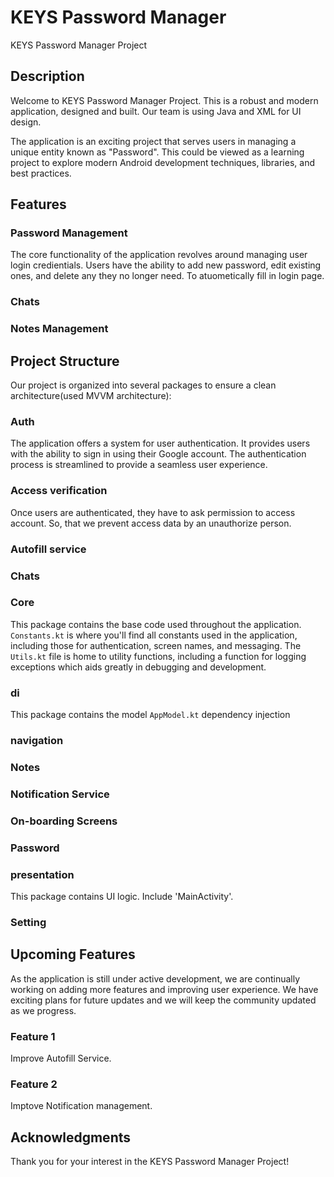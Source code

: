# KEYS Password Manager
KEYS Password Manager Project

## Description

Welcome to KEYS Password Manager Project. This is a robust and modern application, designed and built. Our team is using Java and XML for UI design.

The application is an exciting project that serves users in managing a unique entity known as "Password". This could be viewed as a learning project to explore modern Android development techniques, libraries, and best practices.


## Features

### Password Management

The core functionality of the application revolves around managing user login credientials. Users have the ability to add new password, edit existing ones, and delete any they no longer need. To atuometically fill in login page.

### Chats

### Notes Management

## Project Structure

Our project is organized into several packages to ensure a clean architecture(used MVVM architecture):

### Auth

The application offers a system for user authentication. It provides users with the ability to sign in using their Google account. The authentication process is streamlined to provide a seamless user experience.

### Access verification

Once users are authenticated, they have to ask permission to access account. So, that we prevent access data by an unauthorize person.

### Autofill service

### Chats

### Core

This package contains the base code used throughout the application. `Constants.kt` is where you'll find all constants used in the application, including those for authentication, screen names, and messaging. The `Utils.kt` file is home to utility functions, including a function for logging exceptions which aids greatly in debugging and development.

### di

This package contains the model `AppModel.kt` dependency injection

### navigation

### Notes

### Notification Service

### On-boarding Screens

### Password

### presentation

This package contains UI logic. Include 'MainActivity'.

### Setting

## Upcoming Features

As the application is still under active development, we are continually working on adding more features and improving user experience. We have exciting plans for future updates and we will keep the community updated as we progress.

### Feature 1

Improve Autofill Service.

### Feature 2

Imptove Notification management.


## Acknowledgments

Thank you for your interest in the KEYS Password Manager Project!
